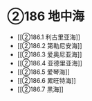 # ②186 地中海

- [[②186.1 利古里亚海]]
- [[②186.2 第勒尼安海]]
- [[②186.3 爱奥尼亚海]]
- [[②186.4 亚德里亚海]]
- [[②186.5 爱琴海]]
- [[②186.6 累旺特海]]
- [[②186.7 黑海]]
